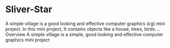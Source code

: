 # Sliver-Star
A simple village is a good looking and effective computer graphics (cg) mini project. In this mini project, It contains objects like a house, trees, birds.... Overview A simple village is a simple, good looking and effective computer graphics mini project
